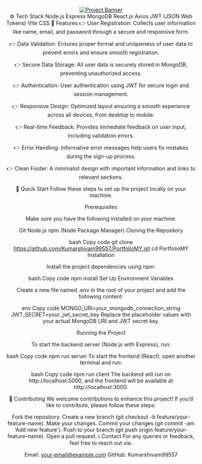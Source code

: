 <div align="center"> <br /> <a href="https://github.com/Kumarshivam99557/PortfolioMY" target="_blank"> <img src="https://upload.wikimedia.org/wikipedia/commons/a/a7/React-icon.svg" alt="Project Banner"> </a> <br />
<a name="tech-stack">⚙️ Tech Stack</a>
Node.js
Express
MongoDB
React.js
Axios
JWT (JSON Web Tokens)
Vite
CSS
<a name="features">🔋 Features</a>
👉 User Registration: Collects user information like name, email, and password through a secure and responsive form.

👉 Data Validation: Ensures proper format and uniqueness of user data to prevent errors and ensure smooth registration.

👉 Secure Data Storage: All user data is securely stored in MongoDB, preventing unauthorized access.

👉 Authentication: User authentication using JWT for secure login and session management.

👉 Responsive Design: Optimized layout ensuring a smooth experience across all devices, from desktop to mobile.

👉 Real-time Feedback: Provides immediate feedback on user input, including validation errors.

👉 Error Handling: Informative error messages help users fix mistakes during the sign-up process.

👉 Clean Footer: A minimalist design with important information and links to relevant sections.

<a name="quick-start">🤸 Quick Start</a>
Follow these steps to set up the project locally on your machine.

Prerequisites

Make sure you have the following installed on your machine:

Git
Node.js
npm (Node Package Manager)
Cloning the Repository

bash
Copy code
git clone https://github.com/Kumarshivam99557/PortfolioMY.git
cd PortfolioMY
Installation

Install the project dependencies using npm:

bash
Copy code
npm install
Set Up Environment Variables

Create a new file named .env in the root of your project and add the following content:

env
Copy code
MONGO_URI=your_mongodb_connection_string
JWT_SECRET=your_jwt_secret_key
Replace the placeholder values with your actual MongoDB URI and JWT secret key.

Running the Project

To start the backend server (Node.js with Express), run:

bash
Copy code
npm run server
To start the frontend (React), open another terminal and run:

bash
Copy code
npm run client
The backend will run on http://localhost:5000, and the frontend will be available at http://localhost:3000.

<a name="contribute">🤝 Contributing</a>
We welcome contributions to enhance this project! If you’d like to contribute, please follow these steps:

Fork the repository.
Create a new branch (git checkout -b feature/your-feature-name).
Make your changes.
Commit your changes (git commit -am 'Add new feature').
Push to your branch (git push origin feature/your-feature-name).
Open a pull request.
<a name="contact">📞 Contact</a>
For any queries or feedback, feel free to reach out via:

Email: your-email@example.com
GitHub: Kumarshivam99557

